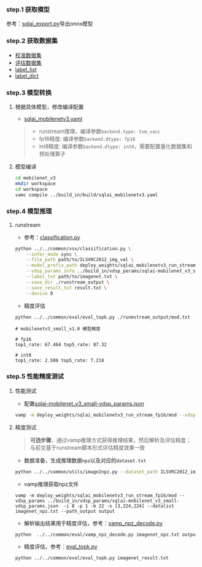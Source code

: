 ### step.1 获取模型
参考：[sqlai_export.py](./source_code/sqlai_export.py)导出onnx模型

### step.2 获取数据集
- [校准数据集](https://image-net.org/challenges/LSVRC/2012/index.php)
- [评估数据集](https://image-net.org/challenges/LSVRC/2012/index.php)
- [label_list](../../common/label/imagenet.txt)
- [label_dict](../../common/label/imagenet1000_clsid_to_human.txt)

### step.3 模型转换
1. 根据具体模型，修改编译配置
    - [sqlai_mobilenetv3.yaml](../build_in/build/sqlai_mobilenetv3.yaml)
    
    > - runstream推理，编译参数`backend.type: tvm_vacc`
    > - fp16精度: 编译参数`backend.dtype: fp16`
    > - int8精度: 编译参数`backend.dtype: int8`，需要配置量化数据集和预处理算子

2. 模型编译

    ```bash
    cd mobilenet_v3
    mkdir workspace
    cd workspace
    vamc compile ../build_in/build/sqlai_mobilenetv3.yaml
    ```

### step.4 模型推理
1. runstream
    - 参考：[classification.py](../../common/vsx/classification.py)
    ```bash
    python ../../common/vsx/classification.py \
        --infer_mode sync \
        --file_path path/to/ILSVRC2012_img_val \
        --model_prefix_path deploy_weights/sqlai_mobilenetv3_run_stream_fp16/mod \
        --vdsp_params_info ../build_in/vdsp_params/sqlai-mobilenet_v3_small-vdsp_params.json \
        --label_txt path/to/imagenet.txt \
        --save_dir ./runstream_output \
        --save_result_txt result.txt \
        --device 0
    ```

    - 精度评估
    ```
    python ../../common/eval/eval_topk.py ./runmstream_output/mod.txt
    ```


    ```
    # mobilenetv3_small_x1.0 模型精度

    # fp16
    top1_rate: 67.464 top5_rate: 87.32

    # int8
    top1_rate: 2.506 top5_rate: 7.218
    ```

### step.5 性能精度测试
1. 性能测试
    - 配置[sqlai-mobilenet_v3_small-vdsp_params.json](../build_in/vdsp_params/sqlai-mobilenet_v3_small-vdsp_params.json)
    ```bash
    vamp -m deploy_weights/sqlai_mobilenetv3_run_stream_fp16/mod --vdsp_params ../build_in/vdsp_params/sqlai-mobilenet_v3_small-vdsp_params.json  -i 8 -p 1 -b 2 -s [3,224,224]
    ```

2. 精度测试
    > **可选步骤**，通过vamp推理方式获得推理结果，然后解析及评估精度；与前文基于runstream脚本形式评估精度效果一致
    
    - 数据准备，生成推理数据`npz`以及对应的`dataset.txt`
    ```bash
    python ../../common/utils/image2npz.py --dataset_path ILSVRC2012_img_val --target_path  input_npz  --text_path imagenet_npz.txt
    ```

    - vamp推理获取npz文件
    ```
    vamp -m deploy_weights/sqlai_mobilenetv3_run_stream_fp16/mod --vdsp_params ../build_in/vdsp_params/sqlai-mobilenet_v3_small-vdsp_params.json  -i 8 -p 1 -b 22 -s [3,224,224] --datalist imagenet_npz.txt --path_output output
    ```

    - 解析输出结果用于精度评估，参考：[vamp_npz_decode.py](../../common/eval/vamp_npz_decode.py)
    ```bash
    python  ../../common/eval/vamp_npz_decode.py imagenet_npz.txt output imagenet_result.txt imagenet.txt
    ```
    
    - 精度评估，参考：[eval_topk.py](../../common/eval/eval_topk.py)
    ```bash
    python ../../common/eval/eval_topk.py imagenet_result.txt
    ```
